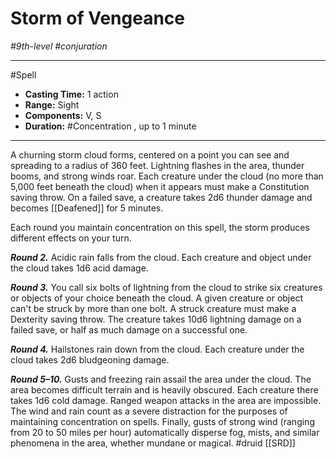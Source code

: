 # Storm of Vengeance
*#9th-level #conjuration*
___ 
#Spell
- **Casting Time:** 1 action
- **Range:** Sight
- **Components:** V, S
- **Duration:** #Concentration , up to 1 minute
---
A churning storm cloud forms, centered on a point you can see and spreading to a radius of 360 feet. Lightning flashes in the area, thunder booms, and strong winds roar. Each creature under the cloud (no more than 5,000 feet beneath the cloud) when it appears must make a Constitution saving throw. On a failed save, a creature takes 2d6 thunder damage and becomes [[Deafened]] for 5 minutes.

Each round you maintain concentration on this spell, the storm produces different effects on your turn.

***Round 2.*** Acidic rain falls from the cloud. Each creature and object under the cloud takes 1d6 acid damage.

***Round 3.*** You call six bolts of lightning from the cloud to strike six creatures or objects of your choice beneath the cloud. A given creature or object can't be struck by more than one bolt. A struck creature must make a Dexterity saving throw. The creature takes 10d6 lightning damage on a failed save, or half as much damage on a successful one.

***Round 4.*** Hailstones rain down from the cloud. Each creature under the cloud takes 2d6 bludgeoning damage.

***Round 5–10.*** Gusts and freezing rain assail the area under the cloud. The area becomes difficult terrain and is heavily obscured. Each creature there takes 1d6 cold damage. Ranged weapon attacks in the area are impossible. The wind and rain count as a severe distraction for the purposes of maintaining concentration on spells. Finally, gusts of strong wind (ranging from 20 to 50 miles per hour) automatically disperse fog, mists, and similar phenomena in the area, whether mundane or magical.
#druid
[[SRD]]